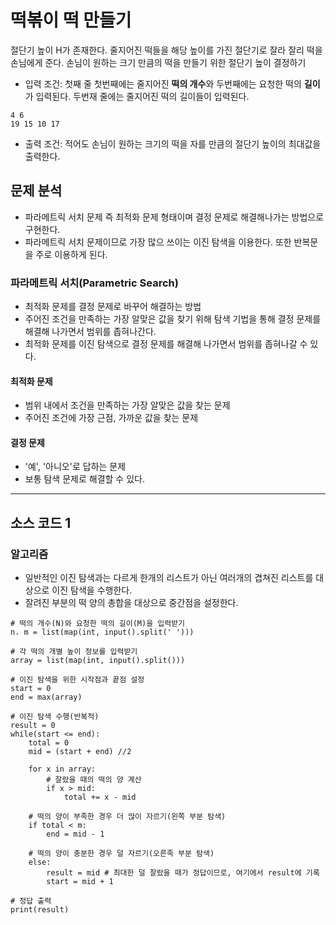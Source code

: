 # 떡볶이 떡 만들기

절단기 높이 H가 존재한다. 줄지어진 떡들을 해당 높이를 가진 절단기로 잘라 잘리 떡을 손님에게 준다. 손님이 원하는 크기 만큼의 떡을 만들기 위한 절단기 높이 결정하기

* 입력 조건: 첫째 줄 첫번째에는 줄지어진 **떡의 개수**와 두번째에는 요청한 떡의 **길이**가 입력된다. 두번재 줄에는 줄지어진 떡의 길이들이 입력된다.
~~~
4 6
19 15 10 17
~~~

* 출력 조건: 적어도 손님이 원하는 크기의 떡을 자를 만큼의 절단기 높이의 최대값을 출력한다.

## 문제 분석

* 파라메트릭 서치 문제 즉 최적화 문제 형태이며 결정 문제로 해결해나가는 방법으로 구현한다.
* 파라메트릭 서치 문제이므로 가장 많으 쓰이는 이진 탐색을 이용한다. 또한 반복문을 주로 이용하게 된다.

### 파라메트릭 서치(Parametric Search) 

* 최적화 문제를 결정 문제로 바꾸어 해결하는 방법
* 주어진 조건을 만족하는 가장 알맞은 값을 찾기 위해 탐색 기법을 통해 결정 문제를 해결해 나가면서 범위를 좁혀나간다. 
* 최적화 문제를 이진 탐색으로 결정 문제를 해결해 나가면서 범위를 좁혀나갈 수 있다. 

#### 최적화 문제
* 범위 내에서 조건을 만족하는 가장 알맞은 값을 찾는 문제
* 주어진 조건에 가장 근점, 가까운 값을 찾는 문제

#### 결정 문제
* '예', '아니오'로 답하는 문제
* 보통 탐색 문제로 해결할 수 있다.



---

## 소스 코드 1

### 알고리즘
* 일반적인 이진 탐색과는 다르게 한개의 리스트가 아닌 여러개의 겹쳐진 리스트를 대상으로 이진 탐색을 수행한다.
* 잘려진 부분의 떡 양의 총합을 대상으로 중간점을 설정한다.

~~~
# 떡의 개수(N)와 요청한 떡의 길이(M)을 입력받기
n. m = list(map(int, input().split(' ')))

# 각 떡의 개별 높이 정보를 입력받기
array = list(map(int, input().split()))

# 이진 탐색을 위한 시작점과 끝점 설정
start = 0
end = max(array)

# 이진 탐색 수행(반복적)
result = 0
while(start <= end):
    total = 0
    mid = (start + end) //2

    for x in array:
        # 잘랐을 때의 떡의 양 계산
        if x > mid:
            total += x - mid

    # 떡의 양이 부족한 경우 더 많이 자르기(왼쪽 부분 탐색)
    if total < m:
        end = mid - 1

    # 떡의 양이 충분한 경우 덜 자르기(오른족 부분 탐색)
    else:
        result = mid # 최대한 덜 잘랐을 때가 정답이므로, 여기에서 result에 기록
        start = mid + 1

# 정답 출력
print(result)
~~~
